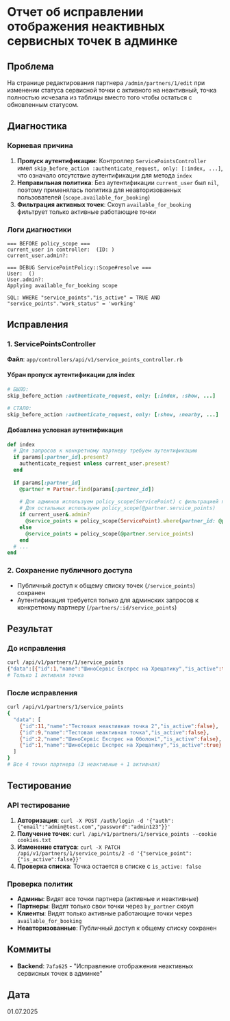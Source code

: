 # Отчет об исправлении отображения неактивных сервисных точек в админке

## Проблема
На странице редактирования партнера `/admin/partners/1/edit` при изменении статуса сервисной точки с активного на неактивный, точка полностью исчезала из таблицы вместо того чтобы остаться с обновленным статусом.

## Диагностика

### Корневая причина
1. **Пропуск аутентификации**: Контроллер `ServicePointsController` имел `skip_before_action :authenticate_request, only: [:index, ...]`, что означало отсутствие аутентификации для метода `index`
2. **Неправильная политика**: Без аутентификации `current_user` был `nil`, поэтому применялась политика для неавторизованных пользователей (`scope.available_for_booking`)
3. **Фильтрация активных точек**: Скоуп `available_for_booking` фильтрует только активные работающие точки

### Логи диагностики
```
=== BEFORE policy_scope ===
current_user in controller:  (ID: )
current_user.admin?: 

=== DEBUG ServicePointPolicy::Scope#resolve ===
User:  ()
User.admin?: 
Applying available_for_booking scope

SQL: WHERE "service_points"."is_active" = TRUE AND "service_points"."work_status" = 'working'
```

## Исправления

### 1. ServicePointsController
**Файл**: `app/controllers/api/v1/service_points_controller.rb`

#### Убран пропуск аутентификации для index
```ruby
# БЫЛО:
skip_before_action :authenticate_request, only: [:index, :show, ...]

# СТАЛО:
skip_before_action :authenticate_request, only: [:show, :nearby, ...]
```

#### Добавлена условная аутентификация
```ruby
def index
  # Для запросов к конкретному партнеру требуем аутентификацию
  if params[:partner_id].present?
    authenticate_request unless current_user.present?
  end
  
  if params[:partner_id]
    @partner = Partner.find(params[:partner_id])
    
    # Для админов используем policy_scope(ServicePoint) с фильтрацией по партнеру
    # Для остальных используем policy_scope(@partner.service_points)
    if current_user&.admin?
      @service_points = policy_scope(ServicePoint).where(partner_id: @partner.id)
    else
      @service_points = policy_scope(@partner.service_points)
    end
  # ...
end
```

### 2. Сохранение публичного доступа
- Публичный доступ к общему списку точек (`/service_points`) сохранен
- Аутентификация требуется только для админских запросов к конкретному партнеру (`/partners/:id/service_points`)

## Результат

### До исправления
```bash
curl /api/v1/partners/1/service_points
{"data":[{"id":1,"name":"ШиноСервіс Експрес на Хрещатику","is_active":true}]}
# Только 1 активная точка
```

### После исправления
```bash
curl /api/v1/partners/1/service_points
{
  "data": [
    {"id":11,"name":"Тестовая неактивная точка 2","is_active":false},
    {"id":9,"name":"Тестовая неактивная точка","is_active":false},
    {"id":2,"name":"ШиноСервіс Експрес на Оболоні","is_active":false},
    {"id":1,"name":"ШиноСервіс Експрес на Хрещатику","is_active":true}
  ]
}
# Все 4 точки партнера (3 неактивные + 1 активная)
```

## Тестирование

### API тестирование
1. **Авторизация**: `curl -X POST /auth/login -d '{"auth":{"email":"admin@test.com","password":"admin123"}}'`
2. **Получение точек**: `curl /api/v1/partners/1/service_points --cookie cookies.txt`
3. **Изменение статуса**: `curl -X PATCH /api/v1/partners/1/service_points/2 -d '{"service_point":{"is_active":false}}'`
4. **Проверка списка**: Точка остается в списке с `is_active: false`

### Проверка политик
- **Админы**: Видят все точки партнера (активные и неактивные)
- **Партнеры**: Видят только свои точки через `by_partner` скоуп
- **Клиенты**: Видят только активные работающие точки через `available_for_booking`
- **Неавторизованные**: Публичный доступ к общему списку сохранен

## Коммиты
- **Backend**: `7afa625` - "Исправление отображения неактивных сервисных точек в админке"

## Дата
01.07.2025 